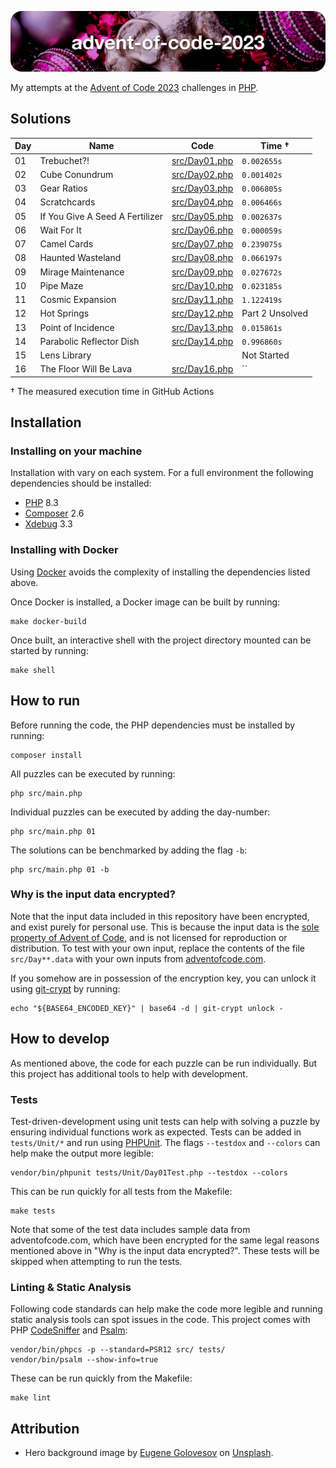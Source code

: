 ![advent-of-code-2023](./advent-of-code-2023-hero.png)

My attempts at the [Advent of Code 2023](https://adventofcode.com/2023) challenges in [PHP](https://www.php.net).

## Solutions

| Day | Name                            | Code                             | Time †          |
|-----|---------------------------------|----------------------------------|-----------------|
| 01  | Trebuchet?!                     | [src/Day01.php](./src/Day01.php) | `0.002655s`     |
| 02  | Cube Conundrum                  | [src/Day02.php](./src/Day02.php) | `0.001402s`     |
| 03  | Gear Ratios                     | [src/Day03.php](./src/Day03.php) | `0.006805s`     |
| 04  | Scratchcards                    | [src/Day04.php](./src/Day04.php) | `0.006466s`     |
| 05  | If You Give A Seed A Fertilizer | [src/Day05.php](./src/Day05.php) | `0.002637s`     |
| 06  | Wait For It                     | [src/Day06.php](./src/Day06.php) | `0.000059s`     |
| 07  | Camel Cards                     | [src/Day07.php](./src/Day07.php) | `0.239075s`     |
| 08  | Haunted Wasteland               | [src/Day08.php](./src/Day08.php) | `0.066197s`     |
| 09  | Mirage Maintenance              | [src/Day09.php](./src/Day09.php) | `0.027672s`     |
| 10  | Pipe Maze                       | [src/Day10.php](./src/Day10.php) | `0.023185s`     |
| 11  | Cosmic Expansion                | [src/Day11.php](./src/Day11.php) | `1.122419s`     |
| 12  | Hot Springs                     | [src/Day12.php](./src/Day12.php) | Part 2 Unsolved |
| 13  | Point of Incidence              | [src/Day13.php](./src/Day13.php) | `0.015861s`     |
| 14  | Parabolic Reflector Dish        | [src/Day14.php](./src/Day14.php) | `0.996860s`     |
| 15  | Lens Library                    |                                  | Not Started     |
| 16  | The Floor Will Be Lava          | [src/Day16.php](./src/Day16.php) | ``              |

† The measured execution time in GitHub Actions

## Installation

### Installing on your machine

Installation with vary on each system. For a full environment the following dependencies should be installed:

* [PHP](https://www.php.net) 8.3
* [Composer](https://getcomposer.org) 2.6
* [Xdebug](https://xdebug.org) 3.3

### Installing with Docker

Using [Docker](https://www.docker.com/get-started/) avoids the complexity of installing the dependencies listed above.

Once Docker is installed, a Docker image can be built by running:

```shell
make docker-build
```

Once built, an interactive shell with the project directory mounted can be started by running: 

```shell
make shell
```

## How to run

Before running the code, the PHP dependencies must be installed by running:

```shell
composer install
```

All puzzles can be executed by running:

```shell
php src/main.php
```

Individual puzzles can be executed by adding the day-number:

```shell
php src/main.php 01
```

The solutions can be benchmarked by adding the flag `-b`:

```shell
php src/main.php 01 -b
```

### Why is the input data encrypted? 

Note that the input data included in this repository have been encrypted, and exist purely for personal use.
This is because the input data is the [sole property of Advent of Code](https://adventofcode.com/2023/about#legal), and is not licensed for reproduction or distribution. 
To test with your own input, replace the contents of the file `src/Day**.data` with your own inputs from [adventofcode.com](https://adventofcode.com).

If you somehow are in possession of the encryption key, you can unlock it using [git-crypt](https://github.com/AGWA/git-crypt) by running:

```shell
echo "${BASE64_ENCODED_KEY}" | base64 -d | git-crypt unlock -
```

## How to develop

As mentioned above, the code for each puzzle can be run individually. But this project has additional tools to help with development.

### Tests

Test-driven-development using unit tests can help with solving a puzzle by ensuring individual functions work as expected. Tests can be added in `tests/Unit/*` and run using [PHPUnit](http://phpunit.de). The flags `--testdox` and `--colors` can help make the output more legible:

```shell
vendor/bin/phpunit tests/Unit/Day01Test.php --testdox --colors
```

This can be run quickly for all tests from the Makefile:

```shell
make tests
```

Note that some of the test data includes sample data from adventofcode.com, which have been encrypted for the same legal reasons mentioned above in "Why is the input data encrypted?". These tests will be skipped when attempting to run the tests.

### Linting & Static Analysis

Following code standards can help make the code more legible and running static analysis tools can spot issues in the code. This project comes with PHP [CodeSniffer](https://github.com/squizlabs/PHP_CodeSniffer) and [Psalm](https://psalm.dev):

```shell
vendor/bin/phpcs -p --standard=PSR12 src/ tests/
vendor/bin/psalm --show-info=true
```

These can be run quickly from the Makefile:

```shell
make lint
```

## Attribution

* Hero background image by [Eugene Golovesov](https://unsplash.com/photos/a-turtle-in-a-christmas-tree-28d-4waQm3M) on [Unsplash](https://unsplash.com/).
